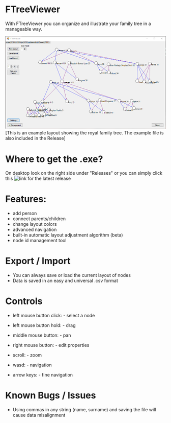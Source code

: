 # FTreeViewer
With FTreeViewer you can organize and illustrate your family tree in a manageable way.

![screenshot 1.0.0](/screenshots/Screenshot-1.0.0.png?raw=true "1.0.0")
[This is an example layout showing the royal family tree. The example file is also included in the Release]

# Where to get the .exe?
On desktop look on the right side under "Releases" or you can simply click this ![link](https://github.com/BruhBruhDev/FTreeViewer/releases/latest) for the latest release

# Features:
- add person
- connect parents/children
- change layout colors
- advanced navigation
- built-in automatic layout adjustment algorithm (beta)
- node id management tool

# Export / Import
- You can always save or load the current layout of nodes
- Data is saved in an easy and universal .csv format

# Controls

- left mouse button click: - select a node
- left mouse button hold: - drag
- middle mouse button: - pan
- right mouse button: - edit properties
- scroll: - zoom

- wasd: - navigation
- arrow keys: - fine navigation

# Known Bugs / Issues
- Using commas in any string (name, surname) and saving the file will cause data misalignment
